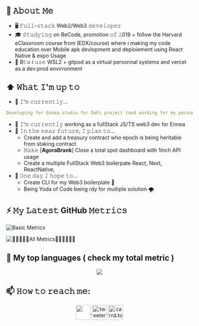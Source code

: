 

## 💬 𝙰𝚋𝚘𝚞𝚝 𝙼𝚎 
- 🖥 𝙵𝚞𝚕𝚕-𝚜𝚝𝚊𝚌𝚔 Web2/Web3 𝚍𝚎𝚟𝚎𝚕𝚘𝚙𝚎𝚛
- 🎓 𝚂𝚝𝚞𝚍𝚢𝚒𝚗𝚐 on BeCode, promotion 𝚘𝚏 𝟸019 + follow the Harvard eClassroom course from (EDX/course) where i making my code education over Mobile apk devlopment and deploiement using React Native & expo Usage 
- 🌊  B𝚝𝚠 i 𝚞𝚜𝚎 WSL2 + gitpod as a virtual personnal systems and vercel as a dev:prod envirronment


## ⬆ 𝚆𝚑𝚊𝚝 𝙸'𝚖 𝚞𝚙 𝚝𝚘 
- 🔨 𝙸'𝚖 𝚌𝚞𝚛𝚛𝚎𝚗𝚝𝚕𝚢...

```yaml
Developing for Ennea.studio for DeFi project (and working for my personnal DeFi project with rebase ERC20)
```

- 🔨 𝙸'𝚖 𝚌𝚞𝚛𝚛𝚎𝚗𝚝𝚕𝚢 working as a fullStack JS/TS web3 dev for Ennea
- 🎯 𝙸𝚗 𝚝𝚑𝚎 𝚗𝚎𝚊𝚛 𝚏𝚞𝚝𝚞𝚛𝚎, 𝙸 𝚙𝚕𝚊𝚗 𝚝𝚘...
	- Create and add a treasury contract who epoch is being heritable from staking contract
	- 𝙼𝚊𝚔𝚎 [**AgoraBrank**] Close a total spot dashboard with 1inch API usage 
  	- Create a  multiple FullStack Web3 boilerpate React, Next, ReactNative,
- 🤞 𝙾𝚗𝚎 𝚍𝚊𝚢 𝙸 𝚑𝚘𝚙𝚎 𝚝𝚘...
	- Create CLI for my Web3 boilerplate 🐙
	- Being Yoda of Code being rdy for multiple solution 🌪️ 

 
## ⚡ 𝙼𝚢 𝙻𝚊𝚝𝚎𝚜𝚝 GitHub 𝙼𝚎𝚝𝚛𝚒𝚌𝚜  
![Basic Metrics](https://metrics.lecoq.io/jSUNSH1NEw)

![🔻🔻🔻🔻🔻All Metrics🔻🔻🔻🔻🔻🔻](https://metrics.lecoq.io/insights/jSUNSH1NEw)


## 🔔 My top languages ( check my total metric  )  

<p  align="center">
  <img src="https://github-readme-stats.vercel.app/api/top-langs/?username=jSUNSH1NEw&layout=compact&theme=tokyonight" />
</p>


## 📫 𝙷𝚘𝚠 𝚝𝚘 𝚛𝚎𝚊𝚌𝚑 𝚖𝚎:
  
<p align="center">
  <a href= "https://www.linkedin.com/in/joffrey-weertz/">
    <img src="https://raw.githubusercontent.com/Raymo111/Raymo111/master/socials/linkedin.png alt="Linkedin" height="40em" align="center"/>
  </a>
  <a href= "https://twitter.com/JSUNSH1NEw">
    <img src="https://raw.githubusercontent.com/Raymo111/Raymo111/master/socials/twitter.svg" alt="tweeter Joffrey weertz" height="40em" align="center"/>
  </a>
  <a href= "https://sunsh1n337.carrd.co/">
    <img src="" alt="carrd.to SUNSH1NE" height="40em" align="center"/>
  </a>
</p>
	








